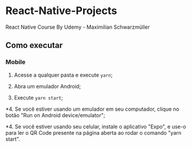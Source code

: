 # React-Native-Projects
React Native Course By Udemy - Maximilian Schwarzmüller

## Como executar

### Mobile
1. Acesse a qualquer pasta e execute `yarn`;

2. Abra um emulador Android;

3. Execute `yarn start`;

*4. Se você estiver usando um emulador em seu computador, clique no botão "Run on Android device/emulator";

*4. Se você estiver usando seu celular, instale o aplicativo "Expo", e use-o para ler o QR Code presente na página aberta ao rodar o comando "yarn start".
